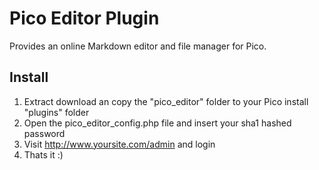 Pico Editor Plugin
==================

Provides an online Markdown editor and file manager for Pico.

Install
-------

1. Extract download an copy the "pico_editor" folder to your Pico install "plugins" folder
2. Open the pico_editor_config.php file and insert your sha1 hashed password
3. Visit http://www.yoursite.com/admin and login
4. Thats it :)